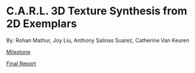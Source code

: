 # C.A.R.L. 3D Texture Synthesis from 2D Exemplars

By: Rohan Mathur, Joy Liu, Anthony Salinas Suarez, Catherine Van Keuren

[Milestone](./milestone.md)

[Final Report](./final-report.md)

